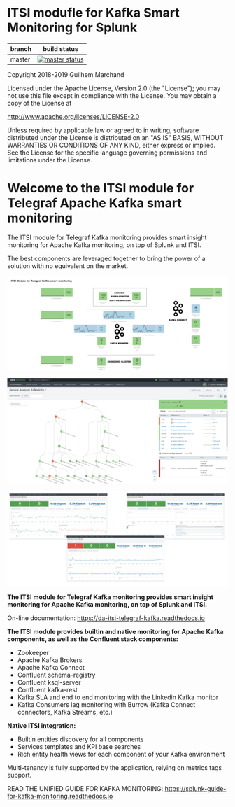 # ITSI modufle for Kafka Smart Monitoring for Splunk

| branch | build status |
| ---    | ---          |
| master | [![master status](https://circleci.com/gh/guilhemmarchand/DA-ITSI-TELEGRAF-KAFKA/tree/master.svg?style=svg)](https://circleci.com/gh/guilhemmarchand/DA-ITSI-TELEGRAF-KAFKA/tree/master)


Copyright 2018-2019 Guilhem Marchand

Licensed under the Apache License, Version 2.0 (the "License");
you may not use this file except in compliance with the License.
You may obtain a copy of the License at

http://www.apache.org/licenses/LICENSE-2.0

Unless required by applicable law or agreed to in writing, software
distributed under the License is distributed on an "AS IS" BASIS,
WITHOUT WARRANTIES OR CONDITIONS OF ANY KIND, either express or implied.
See the License for the specific language governing permissions and
limitations under the License.

# Welcome to the ITSI module for Telegraf Apache Kafka smart monitoring

The ITSI module for Telegraf Kafka monitoring provides smart insight monitoring for Apache Kafka monitoring, on top of Splunk and ITSI.

The best components are leveraged together to bring the power of a solution with no equivalent on the market.

![screen1](./docs/img/glass_table.png)

![screen1](./docs/img/service_analyser.png)

![screen1](./docs/img/main1.png)

**The ITSI module for Telegraf Kafka monitoring provides smart insight monitoring for Apache Kafka monitoring, on top of Splunk and ITSI.**

On-line documentation: https://da-itsi-telegraf-kafka.readthedocs.io

**The ITSI module provides builtin and native monitoring for Apache Kafka components, as well as the Confluent stack components:**

- Zookeeper
- Apache Kafka Brokers
- Apache Kafka Connect
- Confluent schema-registry
- Confluent ksql-server
- Confluent kafka-rest
- Kafka SLA and end to end monitoring with the Linkedin Kafka monitor
- Kafka Consumers lag monitoring with Burrow (Kafka Connect connectors, Kafka Streams, etc.)

**Native ITSI integration:**

- Builtin entities discovery for all components
- Services templates and KPI base searches
- Rich entity health views for each component of your Kafka environment

Multi-tenancy is fully supported by the application, relying on metrics tags support.

READ THE UNIFIED GUIDE FOR KAFKA MONITORING: https://splunk-guide-for-kafka-monitoring.readthedocs.io
